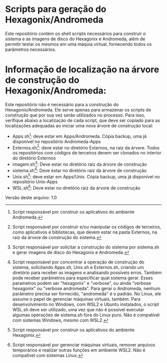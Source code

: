 # Scripts para geração do Hexagonix/Andromeda

Este repositório contém os shell scripts necessários para construir o sistema e as imagens de disco do Hexagonix e Andromeda, além de permitir testar os mesmos em uma máquia virtual, fornecendo todos os parâmetros necessários.

# Informação de localização na árvore de construção do Hexagonix/Andromeda:

Este repositório não é necessário para a construção do Hexagonix/Andromeda. Ele serve apenas para armazenar os scripts de construção que por sua vez serão utilizados no processo. Para isso, verifique abaixo a localização de cada script, que deve ser copiado para as localizações adequadas ao iniciar uma nova árvore de construção local:

* Apps.sh[^1]: deve estar em Apps/Andromeda. Cópia backup, uma já disponível no repositório Andromeda-Apps
* Externos.sh[^2]: deve estar no diretório Externos, na raiz da árvore. Todos os repositórios com códigos de terceiros devem ser clonados no interior do diretório Externos
* imagem.sh[^3]: Deve estar no diretório raiz da árvore de construção
* sistema.sh[^4]: Deve estar no diretório raiz da árvore de construção
* Unix.sh[^5]: deve estar em Apps/Unix. Cópia backup, uma já disponível no repositório Unix-Apps
* WSL.sh[^6]: Deve estar no diretório raiz da árvore de construção

[^1]: Script responsável por construir os aplicativos do ambiente Andromeda.
[^2]: Script responsável por construir e/ou manipular os códigos de terceiros, como aplicativos e bibliotecas, que devem estar na pasta Externos, na raiz da árvore de construção do sistema.
[^3]: Script responsável por solicitar a construção do sistema por sistema.sh e gerar imagens de disco do Hexagonix e Andromeda.
[^4]: Script responsável por concentrar a operação de construção do sistema, solicitando Apps.sh, Unix.sh e Externos.sh, criando um diretório para receber as imagens e analisando possíveis erros. Também pode receber parâmetros para especificar qual sistema gerar. Esses parametros podem ser "hexagonix" e "verbose", ou ainda "verbose hexagonix" ou "verbose andromeda". Para gerar o Andromeda, nenhum parâmetro precisa ser fornecido, "andromeda" é o padrão. No Linux, ele assume o papel de gerenciar máquinas virtuais, também. Para desenvolvimento no Windows, com WSL2 e Ubuntu instalados, o script WSL.sh deve ser utilizado, uma vez que não é possível executar algumas operações de sistema.sh fora do Linux puro. Não é compatível com sistemas Windows, mesmo com WSL2.
[^5]: Script responsável por construir os aplicativos do ambiente Hexagonix.
[^6]: Script responsável por gerenciar máquinas virtuais, remover arquivos temporários e realizar outras funções em ambiente WSL2. Não é compatível com sistemas Linux.

Versão deste arquivo: 1.0